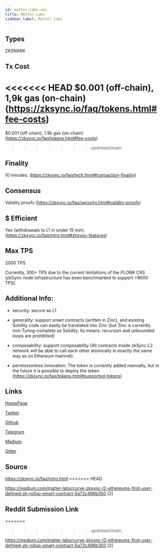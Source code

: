 ```yaml
---
id: matter-labs-doc
title: Matter Labs
sidebar_label: Matter Labs
---
```


## Types

ZKSNARK

## Tx Cost

<<<<<<< HEAD
$0.001 (off-chain), 1,9k gas (on-chain) (https://zksync.io/faq/tokens.html#fee-costs)
=======
$0.001 (off-chain), 1.9k gas (on-chain) (https://zksync.io/faq/tokens.html#fee-costs)
>>>>>>> upstream/main

## Finality

10 minutes. (https://zksync.io/faq/tech.html#transaction-finality)

## Consensus

Validity proofs (https://zksync.io/faq/security.html#validity-proofs)

## $ Efficient

Yes (withdrawals to L1 in under 15 min). (https://zksync.io/faq/intro.html#zksync-features)

## Max TPS

2000 TPS

Currently, 300+ TPS due to the current limitations of the PLONK CRS (zkSync node infrastructure has been benchmarked to support >8000 TPS).

## Additional Info:

- security: secure as L1

- generality: support smart contracts (written in Zinc), and existing Solidity code can easily be translated into Zinc (but Zinc is currently non-Turing-complete as Solidity. Its means: recursion and unbounded loops are prohibited)

- composability: support composability (All contracts inside zkSync L2 network will be able to call each other atomically in exactly the same way as on Ethereum mainnet).

- permissionless innovation: The token is currently added manually, but in the future it is possible to deploy the token. (https://zksync.io/faq/tokens.html#supported-tokens)

## Links

[HomePage](https://matter-labs.io/)

[Twitter](https://twitter.com/the_matter_labs)

[Github](https://github.com/matter-labs)

[Telegram](https://t.me/matterlabs)

[Medium](https://medium.com/matter-labs)

[Gitter](https://gitter.im/matter-labs/community)

## Source

https://zksync.io/faq/intro.html
<<<<<<< HEAD

https://medium.com/matter-labs/curve-zksync-l2-ethereums-first-user-defined-zk-rollup-smart-contract-5a72c496b350 [2]

## Reddit Submission Link
=======
>>>>>>> upstream/main

https://medium.com/matter-labs/curve-zksync-l2-ethereums-first-user-defined-zk-rollup-smart-contract-5a72c496b350 [2]

